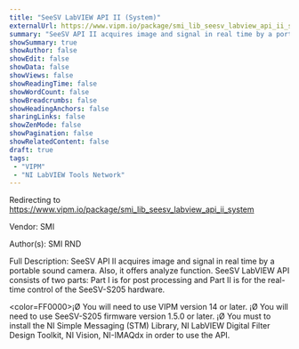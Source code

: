 ```yaml
---
title: "SeeSV LabVIEW API II (System)"
externalUrl: https://www.vipm.io/package/smi_lib_seesv_labview_api_ii_system
summary: "SeeSV API II acquires image and signal in real time by a portable sound camera."
showSummary: true
showAuthor: false
showEdit: false
showData: false
showViews: false
showReadingTime: false
showWordCount: false
showBreadcrumbs: false
showHeadingAnchors: false
sharingLinks: false
showZenMode: false
showPagination: false
showRelatedContent: false
draft: true
tags:
 - "VIPM"
 - "NI LabVIEW Tools Network"
---
```


Redirecting to https://www.vipm.io/package/smi_lib_seesv_labview_api_ii_system

Vendor: SMI

Author(s): SMI RND
 
Full Description:
SeeSV API II acquires image and signal in real time by a portable sound camera. Also, it offers analyze function. SeeSV LabVIEW API consists of two parts: Part I is for post processing and Part II is for the real-time control of the SeeSV-S205 hardware.

<color=FF0000>¡Ø You will need to use VIPM version 14 or later.
¡Ø You will need to use SeeSV-S205 firmware version 1.5.0 or later.
¡Ø	You must to install the NI Simple Messaging (STM) Library, NI LabVIEW Digital Filter Design Toolkit, NI Vision, NI-IMAQdx in order to use the API.</color>